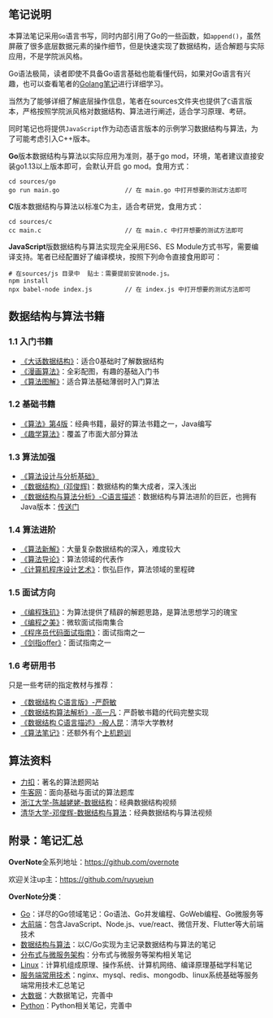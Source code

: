 ## 笔记说明

本算法笔记采用`Go`语言书写，同时内部引用了Go的一些函数，如`append()`，虽然屏蔽了很多底层数据元素的操作细节，但是快速实现了数据结构，适合解题与实际应用，不是学院派风格。  

Go语法极简，读者即使不具备Go语言基础也能看懂代码，如果对Go语言有兴趣，也可以查看笔者的[Golang笔记](https://github.com/overnote/over-golang)进行详细学习。   

当然为了能够详细了解底层操作信息，笔者在sources文件夹也提供了`C`语言版本，严格按照学院派风格对数据结构、算法进行阐述，适合学习原理、考研。   

同时笔记也将提供`JavaScript`作为动态语言版本的示例学习数据结构与算法，为了可能考虑引入C++版本。     

**Go**版本数据结构与算法以实际应用为准则，基于go mod，环境，笔者建议直接安装go1.13以上版本即可，会默认开启 go mod。食用方式：
```
cd sources/go
go run main.go                  // 在 main.go 中打开想要的测试方法即可
```

**C**版本数据结构与算法以标准C为主，适合考研党，食用方式：
```
cd sources/c
cc main.c                       // 在 main.c 中打开想要的测试方法即可
```

**JavaScript**版数据结构与算法实现完全采用ES6、ES Module方式书写，需要编译支持。笔者已经配置好了编译模块，按照下列命令直接食用即可： 
```
# 在sources/js 目录中  贴士：需要提前安装node.js。
npm install
npx babel-node index.js         // 在 index.js 中打开想要的测试方法即可
```

## 数据结构与算法书籍

### 1.1 入门书籍

- [《大话数据结构》](https://book.douban.com/subject/6424904/)：适合0基础时了解数据结构
- [《漫画算法》](https://book.douban.com/subject/33420587/)：全彩配图，有趣的基础入门书
- [《算法图解》](https://book.douban.com/subject/26979890/)：适合算法基础薄弱时入门算法

### 1.2 基础书籍

- [《算法》第4版](https://book.douban.com/subject/10432347/)：经典书籍，最好的算法书籍之一，Java编写
- [《趣学算法》](https://book.douban.com/subject/27109832/)：覆盖了市面大部分算法

### 1.3 算法加强

- [《算法设计与分析基础》](https://book.douban.com/subject/26337727/)
- [《数据结构》(邓俊辉)](https://book.douban.com/subject/25859528/)：数据结构的集大成者，深入浅出
- [《数据结构与算法分析》-C语言描述](https://book.douban.com/subject/4924153/)：数据结构与算法进阶的巨匠，也拥有Java版本：[传送门](https://book.douban.com/subject/26745780/)

### 1.4 算法进阶

- [《算法新解》](https://book.douban.com/subject/26931430/)：大量复杂数据结构的深入，难度较大
- [《算法导论》](https://book.douban.com/subject/1885170/)：算法领域的代表作
- [《计算机程序设计艺术》](https://book.douban.com/subject/1130500/)：恢弘巨作，算法领域的里程碑

### 1.5 面试方向

- [《编程珠玑》](https://book.douban.com/subject/3227098/)：为算法提供了精辟的解题思路，是算法思想学习的瑰宝
- [《编程之美》](https://book.douban.com/subject/3004255/)：微软面试指南集合
- [《程序员代码面试指南》](https://book.douban.com/subject/26638586/)：面试指南之一
- [《剑指offer》](https://book.douban.com/subject/27008702/)：面试指南之一

### 1.6 考研用书
只是一些考研的指定教材与推荐：
- [《数据结构 C语言版》-严蔚敏]()
- [《数据结构算法解析》-高一凡](https://book.douban.com/subject/26823999/)：严蔚敏书籍的代码完整实现
- [《数据结构 C语言描述》-殷人昆]()：清华大学教材
- [《算法笔记》](https://book.douban.com/subject/26827295/)：还额外有个[上机题训](https://book.douban.com/subject/30162908/)

## 算法资料

- [力扣](https://leetcode.com/)：著名的算法题网站
- [牛客网](https://www.nowcoder.com/)：面向基础与面试的算法题库
- [浙江大学-陈越姥姥-数据结构](https://www.icourse163.org/course/ZJU-93001)：经典数据结构视频
- [清华大学-邓俊辉-数据结构与算法](https://www.bilibili.com/video/av49361421)：经典数据结构与算法视频

## 附录：笔记汇总

**OverNote**全系列地址：https://github.com/overnote   

欢迎关注up主：https://github.com/ruyuejun

**OverNote分类**：  
- [Go](https://github.com/overnote/over-golang)：详尽的Go领域笔记：Go语法、Go并发编程、GoWeb编程、Go微服务等
- [大前端](https://github.com/overnote/over-front-end)：包含JavaScript、Node.js、vue/react、微信开发、Flutter等大前端技术
- [数据结构与算法](https://github.com/overnote/over-algorithm)：以C/Go实现为主记录数据结构与算法的笔记
- [分布式与微服务架构](https://github.com/overnote/over-architecture/)：分布式与微服务等架构相关笔记
- [Linux](https://github.com/overnote/over-linux)：计算机组成原理、操作系统、计算机网络、编译原理基础学科笔记
- [服务端常用技术](https://github.com/overnote/over-server)：nginx、mysql、redis、mongodb、linux系统基础等服务端常用技术汇总笔记
- [大数据](https://github.com/overnote/over-bigdata)：大数据笔记，完善中
- [Python](https://github.com/overnote/over-python)：Python相关笔记，完善中
